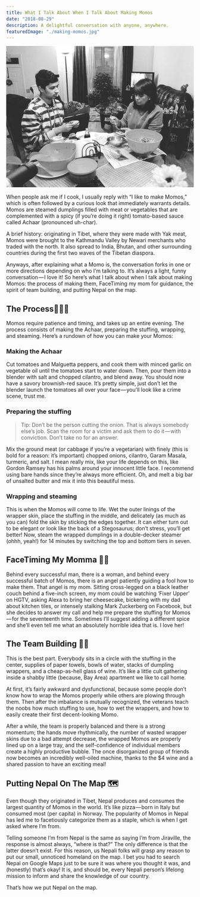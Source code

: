 ```yaml
---
title: What I Talk About When I Talk About Making Momos
date: "2018-08-29"
description: A delightful conversation with anyone, anywhere.
featuredImage: "./making-momos.jpg"
---
```


![Mom teaching Bishal how to make momos](./making-momos.jpg)

When people ask me if I cook, I usually reply with “I like to make Momos,” which is often followed by a curious look that immediately warrants details. Momos are steamed dumplings filled with meat or vegetables that are complemented with a spicy (if you’re doing it right) tomato-based sauce called Achaar (pronounced uh-char).

A brief history: originating in Tibet, where they were made with Yak meat, Momos were brought to the Kathmandu Valley by Newari merchants who traded with the north. It also spread to India, Bhutan, and other surrounding countries during the first two waves of the Tibetan diaspora.

Anyways, after explaining what a Momo is, the conversation forks in one or more directions depending on who I’m talking to. It’s always a light, funny conversation — I love it! So here’s what I talk about when I talk about making Momos: the process of making them, FaceTiming my mom for guidance, the spirit of team building, and putting Nepal on the map.

## The Process👨🏽‍🍳

Momos require patience and timing, and takes up an entire evening. The process consists of making the Achaar, preparing the stuffing, wrapping, and steaming. Here’s a rundown of how you can make your Momos:

### Making the Achaar

Cut tomatoes and Malguetta peppers, and cook them with minced garlic on vegetable oil until the tomatoes start to water down. Then, pour them into a blender with salt and chopped cilantro, and blend away. You should now have a savory brownish-red sauce. It’s pretty simple, just don’t let the blender launch the tomatoes all over your face — you’ll look like a crime scene, trust me.

### Preparing the stuffing

> Tip: Don’t be the person cutting the onion. That is always somebody else’s job. Scan the room for a victim and ask them to do it — with conviction. Don’t take no for an answer.

Mix the ground meat (or cabbage if you’re a vegetarian) with finely (this is bold for a reason: it’s important) chopped onions, cilantro, Garam Masala, turmeric, and salt. I mean really mix, like your life depends on this, like Gordon Ramsey has his palms around your innocent little face. I recommend using bare hands since they’re always more efficient. Oh, and melt a big bar of unsalted butter and mix it into this beautiful mess.

### Wrapping and steaming

This is when the Momos will come to life. Wet the outer linings of the wrapper skin, place the stuffing in the middle, and delicately (as much as you can) fold the skin by sticking the edges together. It can either turn out to be elegant or look like the back of a Stegosaurus; don’t stress, you’ll get better! Now, steam the wrapped dumplings in a double-decker steamer (ohhh, yeah!) for 14 minutes by switching the top and bottom tiers in seven.

## FaceTiming My Momma 👸🏽

Behind every successful man, there is a woman, and behind every successful batch of Momos, there is an angel patiently guiding a fool how to make them. That angel is my mom. Sitting cross-legged on a black leather couch behind a five-inch screen, my mom could be watching ‘Fixer Upper’ on HGTV, asking Alexa to bring her cheesecake, bickering with my dad about kitchen tiles, or intensely stalking Mark Zuckerberg on Facebook, but she decides to answer my call and help me prepare the stuffing for Momos — for the seventeenth time. Sometimes I’ll suggest adding a different spice and she’ll even tell me what an absolutely horrible idea that is. I love her!

## The Team Building 💪🏽

This is the best part. Everybody sits in a circle with the stuffing in the center, supplies of paper towels, bowls of water, stacks of dumpling wrappers, and a cheap-as-hell glass of wine. It’s like a little cult gathering inside a shabby little (because, Bay Area) apartment we like to call home.

At first, it’s fairly awkward and dysfunctional, because some people don’t know how to wrap the Momos properly while others are plowing through them. Then after the imbalance is mutually recognized, the veterans teach the noobs how much stuffing to use, how to wet the wrappers, and how to easily create their first decent-looking Momo.

After a while, the team is properly balanced and there is a strong momentum; the hands move rhythmically, the number of wasted wrapper skins due to a bad attempt decrease, the wrapped Momos are properly lined up on a large tray, and the self-confidence of individual members create a highly productive bubble. The once disorganized group of friends now becomes an incredibly well-oiled machine, thanks to the \$4 wine and a shared passion to have an exciting meal!

## Putting Nepal On The Map 🗺

Even though they originated in Tibet, Nepal produces and consumes the largest quantity of Momos in the world. It’s like pizza — born in Italy but consumed most (per capita) in Norway. The popularity of Momos in Nepal has led me to facetiously categorize them as a staple, which is when I get asked where I’m from.

Telling someone I’m from Nepal is the same as saying I’m from Jiraville, the response is almost always, “where is that?” The only difference is that the latter doesn’t exist. For this reason, us Nepali folks will grasp any reason to put our small, unnoticed homeland on the map. I bet you had to search Nepal on Google Maps just to be sure it was where you thought it was, and (honestly) that’s okay! It is, and should be, every Nepali person’s lifelong mission to inform and share the knowledge of our country.

That’s how we put Nepal on the map.
